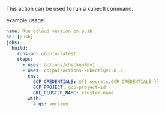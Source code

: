 This action can be used to run a kubectl command.

example usage:

```yaml
name: Run gcloud version on push
on: [push]
jobs:
  build:
    runs-on: ubuntu-latest
    steps:
      - uses: actions/checkout@v1
      - uses: colpal/actions-kubectl@v1.0.3
        env:
          GCP_CREDENTIALS: ${{ secrets.GCP_CREDENTIALS }}
          GCP_PROJECT: gcp-project-id
          GKE_CLUSTER_NAME: cluster-name
        with:
          args: version
```
